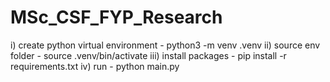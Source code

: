 # MSc_CSF_FYP_Research
i) create python virtual environment - python3 -m venv .venv
ii) source env folder - source .venv/bin/activate
iii) install packages - pip install -r requirements.txt
iv) run - python main.py